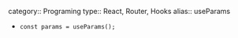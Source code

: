 category:: Programing
type:: React, Router, Hooks
alias:: useParams

- ```tsx
  const params = useParams();
  ```